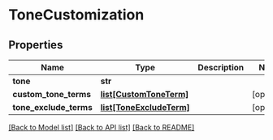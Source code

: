 # ToneCustomization

## Properties
Name | Type | Description | Notes
------------ | ------------- | ------------- | -------------
**tone** | **str** |  | 
**custom_tone_terms** | [**list[CustomToneTerm]**](CustomToneTerm.md) |  | [optional] 
**tone_exclude_terms** | [**list[ToneExcludeTerm]**](ToneExcludeTerm.md) |  | [optional] 

[[Back to Model list]](../README.md#documentation-for-models) [[Back to API list]](../README.md#documentation-for-api-endpoints) [[Back to README]](../README.md)


